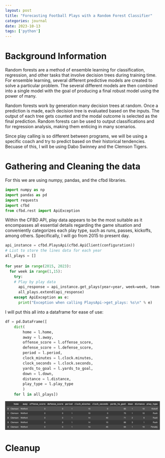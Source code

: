 ```yaml
---
layout: post
title: "Forecasting Football Plays with a Random Forest Classifier"
categories: journal
date: 2023-10-13
tags: ['python']
---
```


# Background Information

Random forests are a method of ensemble learning for classification, regression, and other tasks that involve decision trees during training time. For ensemble learning, several different predictive models are created to solve a particular problem. The several different models are then combined into a single model with the goal of producing a final robust model using the power of many.

Random forests work by generation many decision trees at random. Once a prediction is made, each decision tree is evaluated based on the inputs. The output of each tree gets counted and the modal outcome is selected as the final prediction. Random forests can be used to output classifications and for regression analysis, making them enticing in many scenarios.

Since play calling is so different between programs, we will be using a specific coach and try to predict based on their historical tendencies. Becuase of this, I will be using Dabo Swinney and the Clemson Tigers. 

# Gathering and Cleaning the data

For this we are using numpy, pandas, and the cfbd libraries.

```python
import numpy as np
import pandas as pd
import requests
import cfbd
from cfbd.rest import ApiException
```

Within the CFBD API, play data appears to be the most suitable as it encompasses all essential details regarding the game situation and conveniently categorizes each play type, such as runs, passes, kickoffs, among others. Specifically, I will go from 2015 to present day.

```python
api_instance = cfbd.PlaysApi(cfbd.ApiClient(configuration))
# List to store the lines data for each year
all_plays = []

for year in range(2015, 2023):
  for week in range(1,15):
    try:
    # Play by play data
      api_response = api_instance.get_plays(year=year, week=week, team='Clemson')
      all_plays.extend(api_response)
    except ApiException as e:
      print("Exception when calling PlaysApi->get_plays: %s\n" % e)
```

I will put this all into a dataframe for ease of use: 

```python 
df = pd.DataFrame([
    dict(
        home = l.home,
        away = l.away,
        offense_score = l.offense_score,
        defense_score = l.defense_score,
        period = l.period,
        clock_minutes = l.clock.minutes,
        clock_seconds = l.clock.seconds,
        yards_to_goal = l.yards_to_goal,
        down = l.down,
        distance = l.distance,
        play_type = l.play_type
        )
    for l in all_plays])
```

![All Plays Dataframe](images/play_prediction_rfc/all_plays_initial.png)

# Cleanup 